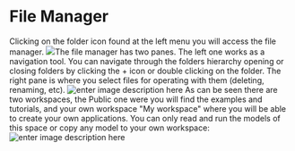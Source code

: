 # File Manager
Clicking on the folder icon found at the left menu you will access the file manager.
![](http://img.pyplan.org/FileManger-Open_small.png)The file manager has two panes. The left one works as a navigation tool. You can navigate through the folders hierarchy opening or closing folders by clicking the + icon or double clicking on the folder.
The right pane is where you select files for operating with them (deleting, renaming, etc).
![enter image description here](http://img.pyplan.org/FileManager-home.png)
As can be seen there are two workspaces, the Public one were you will find the examples and tutorials, and your own workspace "My workspace" where you will be able to create your own applications.
You can only read and run the models of this space or copy any model to your own workspace:
![enter image description here](http://img.pyplan.org/FileManager-CopyIn.png)


<!--stackedit_data:
eyJoaXN0b3J5IjpbLTk5MjQ2Mzg4NCw4MjI0MzU1NDQsMjA3Mj
I5NDI5MSwtMjg3OTkyMjI0LDE3NDMxODE3MDcsLTEyMjE4NTk4
MDMsNDYwOTk5ODI4LC0yOTMwMjUzMTYsMTc0NTIzMjU1OF19
-->